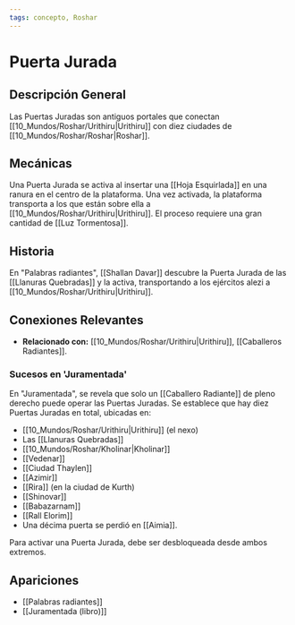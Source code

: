```yaml
---
tags: concepto, Roshar
---
```


# Puerta Jurada

## Descripción General
Las Puertas Juradas son antiguos portales que conectan [[10_Mundos/Roshar/Urithiru|Urithiru]] con diez ciudades de [[10_Mundos/Roshar/Roshar|Roshar]].

## Mecánicas
Una Puerta Jurada se activa al insertar una [[Hoja Esquirlada]] en una ranura en el centro de la plataforma. Una vez activada, la plataforma transporta a los que están sobre ella a [[10_Mundos/Roshar/Urithiru|Urithiru]]. El proceso requiere una gran cantidad de [[Luz Tormentosa]].

## Historia
En "Palabras radiantes", [[Shallan Davar]] descubre la Puerta Jurada de las [[Llanuras Quebradas]] y la activa, transportando a los ejércitos alezi a [[10_Mundos/Roshar/Urithiru|Urithiru]].

## Conexiones Relevantes
* **Relacionado con:** [[10_Mundos/Roshar/Urithiru|Urithiru]], [[Caballeros Radiantes]].

### Sucesos en 'Juramentada'
En "Juramentada", se revela que solo un [[Caballero Radiante]] de pleno derecho puede operar las Puertas Juradas. Se establece que hay diez Puertas Juradas en total, ubicadas en:
* [[10_Mundos/Roshar/Urithiru|Urithiru]] (el nexo)
* Las [[Llanuras Quebradas]]
* [[10_Mundos/Roshar/Kholinar|Kholinar]]
* [[Vedenar]]
* [[Ciudad Thaylen]]
* [[Azimir]]
* [[Rira]] (en la ciudad de Kurth)
* [[Shinovar]]
* [[Babazarnam]]
* [[Rall Elorim]]
* Una décima puerta se perdió en [[Aimia]].

Para activar una Puerta Jurada, debe ser desbloqueada desde ambos extremos.

## Apariciones
* [[Palabras radiantes]]
* [[Juramentada (libro)]]
